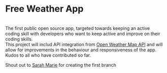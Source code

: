 <h1>Free Weather App</h1><br/>
The first public open source app, targeted towards keeping an active coding skill with developers who want to keep active and improve on their coding skills.<br/>
This project will includ API integration from <a href="https://openweathermap.org/api">Open Weather Map API</a> and will allow for improvements in the behaviour and responsiveness of the app.
<br/>Kudos to all who have contributed so far.

<p></p>
<p>Shout out to <a href="https://github.com/SarahMarie73">Sarah Marie</a> for creating the first branch</p>
